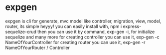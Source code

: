 # expgen
expgen is cli for generate, mvc model like controller, migration, view, model, router, its simple
heyyy! 
you can easily install with, npm i express-sequelize-crud
then you can use it by command, 
exp-gen -i, for initialize sequelize and many more
for creating controller you can use it, exp-gen -c NameOfYourController
for creating router you can use it, exp-gen -r NameOfYourRouter / Controller

